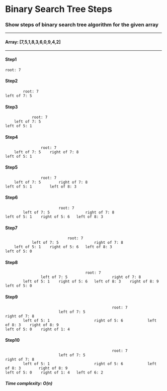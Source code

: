 # Binary Search Tree Steps
### Show steps of binary search tree algorithm for the given array
---
#### **Array: [7,5,1,8,3,6,0,9,4,2]**
---
#### **Step1**
    root: 7

#### **Step2**
            root: 7
    left of 7: 5

#### **Step3**
                root: 7
        left of 7: 5
    left of 5: 1

#### **Step4**
                    root: 7
        left of 7: 5    right of 7: 8
    left of 5: 1

#### **Step5**
                    root: 7
        left of 7: 5        right of 7: 8
    left of 5: 1        left of 8: 3

#### **Step6**
                            root: 7
            left of 7: 5                right of 7: 8
    left of 5: 1    right of 5: 6   left of 8: 3

#### **Step7**
                                root: 7
                left of 7: 5                right of 7: 8
        left of 5: 1    right of 5: 6   left of 8: 3
    left of 5: 0

#### **Step8**
                                        root: 7
                    left of 7: 5                    right of 7: 8
            left of 5: 1    right of 5: 6   left of 8: 3    right of 8: 9
    left of 5: 0    

#### **Step9**
                                                    root: 7
                            left of 7: 5                                    right of 7: 8
            left of 5: 1                    right of 5: 6           left of 8: 3    right of 8: 9
    left of 5: 0    right of 1: 4     

#### **Step10**
                                                    root: 7
                            left of 7: 5                                    right of 7: 8
            left of 5: 1                    right of 5: 6           left of 8: 3        right of 8: 9
    left of 5: 0    right of 1: 4   left of 6: 2

##### Time complexity: O($n$)

